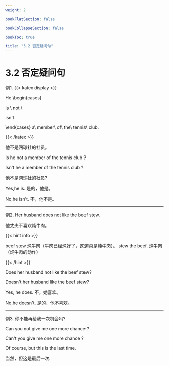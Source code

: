 ```yaml
---
weight: 2

bookFlatSection: false

bookCollapseSection: false

bookToc: true

title: "3.2 否定疑问句"
---
```


# 3.2 否定疑问句

例1. {{< katex display >}}

He \begin{cases}

is \ not \\

isn't

\end{cases} a\ member\ of\ the\ tennis\ club.

{{< /katex >}}

他不是网球社的社员。

Is he not a member of the tennis club ?

Isn't he a member of the tennis club ?

他不是网球社的社员?

Yes,he is. 是的，他是。

No,he isn't. 不，他不是。

---

例2. Her husband does not like the beef stew.

他丈夫不喜欢炖牛肉。

{{< hint info >}}

beef stew 炖牛肉（牛肉已经炖好了，这道菜是炖牛肉）。 stew the beef. 炖牛肉（炖牛肉的动作）

{{< /hint >}}

Does her husband not like the beef stew?

Doesn't her husband like the beef stew?


Yes, he does. 不，她喜欢。

No,he doesn't. 是的，他不喜欢。

---

例3. 你不能再给我一次机会吗?

Can you not give me one more chance ?

Can't you give me one more chance ?

Of course, but this is the last time.

当然，但这是最后一次.

















